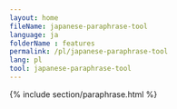 ```yaml
---
layout: home
fileName: japanese-paraphrase-tool
language: ja
folderName : features
permalink: /pl/japanese-paraphrase-tool
lang: pl
tool: japanese-paraphrase-tool
---
```

{% include section/paraphrase.html %}